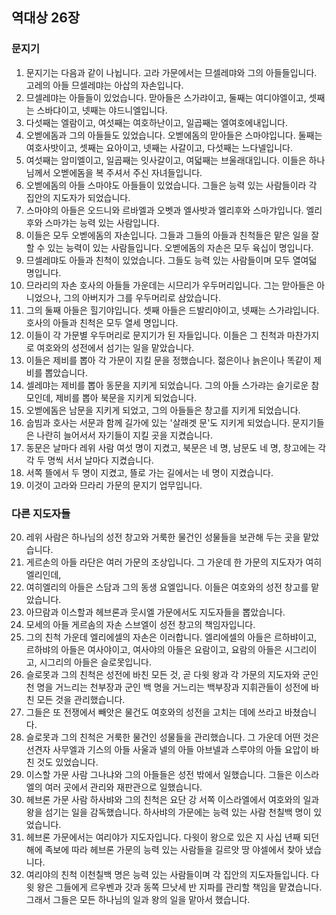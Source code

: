 ## 역대상 26장

### 문지기
1. 문지기는 다음과 같이 나뉩니다. 고라 가문에서는 므셀레먀와 그의 아들들입니다. 고레의 아들 므셀레먀는 아삽의 자손입니다.
2. 므셀레먀는 아들들이 있었습니다. 맏아들은 스가랴이고, 둘째는 여디야엘이고, 셋째는 스바댜이고, 넷째는 야드니엘입니다.
3. 다섯째는 엘람이고, 여섯째는 여호하난이고, 일곱째는 엘여호에내입니다.
4. 오벧에돔과 그의 아들들도 있었습니다. 오벧에돔의 맏아들은 스마야입니다. 둘째는 여호사밧이고, 셋째는 요아이고, 넷째는 사갈이고, 다섯째는 느다넬입니다.
5. 여섯째는 암미엘이고, 일곱째는 잇사갈이고, 여덟째는 브울래대입니다. 이들은 하나님께서 오벧에돔을 복 주셔서 주신 자녀들입니다.
6. 오벧에돔의 아들 스마야도 아들들이 있었습니다. 그들은 능력 있는 사람들이라 각 집안의 지도자가 되었습니다.
7. 스마야의 아들은 오드니와 르바엘과 오벳과 엘사밧과 엘리후와 스마갸입니다. 엘리후와 스마갸는 능력 있는 사람입니다.
8. 이들은 모두 오벧에돔의 자손입니다. 그들과 그들의 아들과 친척들은 맡은 일을 잘할 수 있는 능력이 있는 사람들입니다. 오벧에돔의 자손은 모두 육십이 명입니다.
9. 므셀레먀도 아들과 친척이 있었습니다. 그들도 능력 있는 사람들이며 모두 열여덟 명입니다.
10. 므라리의 자손 호사의 아들들 가운데는 시므리가 우두머리입니다. 그는 맏아들은 아니었으나, 그의 아버지가 그를 우두머리로 삼았습니다.
11. 그의 둘째 아들은 힐기야입니다. 셋째 아들은 드발리야이고, 넷째는 스가랴입니다. 호사의 아들과 친척은 모두 열세 명입니다.
12. 이들이 각 가문별 우두머리로 문지기가 된 자들입니다. 이들은 그 친척과 마찬가지로 여호와의 성전에서 섬기는 일을 맡았습니다.
13. 이들은 제비를 뽑아 각 가문이 지킬 문을 정했습니다. 젊은이나 늙은이나 똑같이 제비를 뽑았습니다.
14. 셀레먀는 제비를 뽑아 동문을 지키게 되었습니다. 그의 아들 스가랴는 슬기로운 참모인데, 제비를 뽑아 북문을 지키게 되었습니다.
15. 오벧에돔은 남문을 지키게 되었고, 그의 아들들은 창고를 지키게 되었습니다.
16. 숩빔과 호사는 서문과 함께 길가에 있는 '살래겟 문'도 지키게 되었습니다. 문지기들은 나란히 늘어서서 자기들이 지킬 곳을 지켰습니다.
17. 동문은 날마다 레위 사람 여섯 명이 지켰고, 북문은 네 명, 남문도 네 명, 창고에는 각각 두 명씩 서서 날마다 지켰습니다.
18. 서쪽 뜰에서 두 명이 지켰고, 뜰로 가는 길에서는 네 명이 지켰습니다.
19. 이것이 고라와 므라리 가문의 문지기 업무입니다.
### 다른 지도자들
20. 레위 사람은 하나님의 성전 창고와 거룩한 물건인 성물들을 보관해 두는 곳을 맡았습니다.
21. 게르손의 아들 라단은 여러 가문의 조상입니다. 그 가운데 한 가문의 지도자가 여히엘리인데,
22. 여히엘리의 아들은 스담과 그의 동생 요엘입니다. 이들은 여호와의 성전 창고를 맡았습니다.
23. 아므람과 이스할과 헤브론과 웃시엘 가문에서도 지도자들을 뽑았습니다.
24. 모세의 아들 게르솜의 자손 스브엘이 성전 창고의 책임자입니다.
25. 그의 친척 가운데 엘리에셀의 자손은 이러합니다. 엘리에셀의 아들은 르하뱌이고, 르하뱌의 아들은 여사야이고, 여사야의 아들은 요람이고, 요람의 아들은 시그리이고, 시그리의 아들은 슬로못입니다.
26. 슬로못과 그의 친척은 성전에 바친 모든 것, 곧 다윗 왕과 각 가문의 지도자와 군인 천 명을 거느리는 천부장과 군인 백 명을 거느리는 백부장과 지휘관들이 성전에 바친 모든 것을 관리했습니다.
27. 그들은 또 전쟁에서 빼앗은 물건도 여호와의 성전을 고치는 데에 쓰라고 바쳤습니다.
28. 슬로못과 그의 친척은 거룩한 물건인 성물들을 관리했습니다. 그 가운데 어떤 것은 선견자 사무엘과 기스의 아들 사울과 넬의 아들 아브넬과 스루야의 아들 요압이 바친 것도 있었습니다.
29. 이스할 가문 사람 그나냐와 그의 아들들은 성전 밖에서 일했습니다. 그들은 이스라엘의 여러 곳에서 관리와 재판관으로 일했습니다.
30. 헤브론 가문 사람 하사뱌와 그의 친척은 요단 강 서쪽 이스라엘에서 여호와의 일과 왕을 섬기는 일을 감독했습니다. 하사뱌의 가문에는 능력 있는 사람 천칠백 명이 있었습니다.
31. 헤브론 가문에서는 여리야가 지도자입니다. 다윗이 왕으로 있은 지 사십 년째 되던 해에 족보에 따라 헤브론 가문의 능력 있는 사람들을 길르앗 땅 야셀에서 찾아 냈습니다.
32. 여리야의 친척 이천칠백 명은 능력 있는 사람들이며 각 집안의 지도자들입니다. 다윗 왕은 그들에게 르우벤과 갓과 동쪽 므낫세 반 지파를 관리할 책임을 맡겼습니다. 그래서 그들은 모든 하나님의 일과 왕의 일을 맡아서 했습니다.